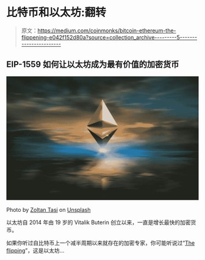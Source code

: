 # 比特币和以太坊:翻转

> 原文：<https://medium.com/coinmonks/bitcoin-ethereum-the-flippening-e042f152d80a?source=collection_archive---------5----------------------->

## EIP-1559 如何让以太坊成为最有价值的加密货币

![](img/666bbc15491f6869d149e8d42c8c1713.png)

Photo by [Zoltan Tasi](https://unsplash.com/@zoltantasi?utm_source=unsplash&utm_medium=referral&utm_content=creditCopyText) on [Unsplash](https://unsplash.com/s/photos/ethereum?utm_source=unsplash&utm_medium=referral&utm_content=creditCopyText)

以太坊自 2014 年由 19 岁的 Vitalik Buterin 创立以来，一直是增长最快的加密货币。

如果你听过自比特币上一个减半周期以来就存在的加密专家，你可能听说过“[The flipping](https://www.coindesk.com/flippening-will-ether-pass-bitcoin-will-mean)”，这是以太坊…